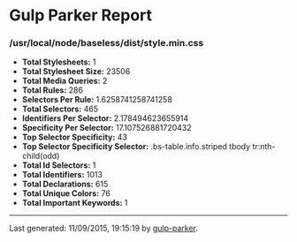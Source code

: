 # Gulp Parker Report


### /usr/local/node/baseless/dist/style.min.css

- **Total Stylesheets:** 1
- **Total Stylesheet Size:** 23506
- **Total Media Queries:** 2
- **Total Rules:** 286
- **Selectors Per Rule:** 1.6258741258741258
- **Total Selectors:** 465
- **Identifiers Per Selector:** 2.178494623655914
- **Specificity Per Selector:** 17.107526881720432
- **Top Selector Specificity:** 43
- **Top Selector Specificity Selector:** .bs-table.info.striped tbody tr:nth-child(odd)
- **Total Id Selectors:** 1
- **Total Identifiers:** 1013
- **Total Declarations:** 615
- **Total Unique Colors:** 76
- **Total Important Keywords:** 1

* * *

Last generated: 11/09/2015, 19:15:19 by [gulp-parker](https://github.com/PavelDemyanenko/gulp-parker).
